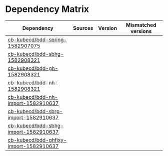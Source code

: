 # Dependency Matrix

Dependency | Sources | Version | Mismatched versions
---------- | ------- | ------- | -------------------
[cb-kubecd/bdd-spring-1582907075](https://github.com/cb-kubecd/bdd-spring-1582907075.git) |  | []() | 
[cb-kubecd/bdd-sbhg-1582908321](https://github.com/cb-kubecd/bdd-sbhg-1582908321.git) |  | []() | 
[cb-kubecd/bdd-gh-1582908321](https://github.com/cb-kubecd/bdd-gh-1582908321.git) |  | []() | 
[cb-kubecd/bdd-nh-1582908321](https://github.com/cb-kubecd/bdd-nh-1582908321.git) |  | []() | 
[cb-kubecd/bdd-nh-import-1582910637](https://github.com/cb-kubecd/bdd-nh-import-1582910637.git) |  | []() | 
[cb-kubecd/bdd-sbrp-import-1582910637](https://github.com/cb-kubecd/bdd-sbrp-import-1582910637.git) |  | []() | 
[cb-kubecd/bdd-sbhg-import-1582910637](https://github.com/cb-kubecd/bdd-sbhg-import-1582910637.git) |  | []() | 
[cb-kubecd/bdd-ghfjxy-import-1582910637](https://github.com/cb-kubecd/bdd-ghfjxy-import-1582910637.git) |  | []() | 
